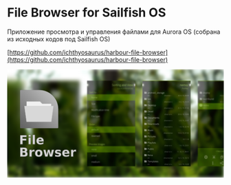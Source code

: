 File Browser for Sailfish OS
===================

Приложение просмотра и управления файлами для Aurora OS (собрана из исходных кодов под Sailfish OS)

[https://github.com/ichthyosaurus/harbour-file-browser](https://github.com/ichthyosaurus/harbour-file-browser)

![picture](../assets/images/open-source/harbour-file-browser.png)